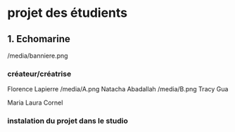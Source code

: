 # projet des étudients 

## 1. Echomarine
/media/banniere.png
### créateur/créatrise

Florence Lapierre 
/media/A.png
Natacha Abadallah
/media/B.png
Tracy Gua

Maria Laura Cornel

### instalation du projet dans le studio
